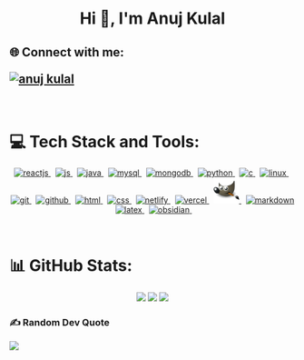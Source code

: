 
<h1 align="center">Hi 👋, I'm Anuj Kulal</h1>


## 🌐 Connect with me: <p align="left"> <a href="https://linkedin.com/in/anuj-kulal" target="blank"><img align="center" src="https://raw.githubusercontent.com/rahuldkjain/github-profile-readme-generator/master/src/images/icons/Social/linked-in-alt.svg" alt="anuj kulal" height="30" width="40" /></a>
</p>
<br>

# 💻 Tech Stack and Tools:
<p align="center"> 
<a href="#" rel="noreferrer"> <img src="https://skillicons.dev/icons?i=react" alt="reactjs" width="45" height="45"/> </a>&nbsp; 
<a href="#" rel="noreferrer"> <img src="https://skillicons.dev/icons?i=js" alt="js" width="45" height="45"/> </a>&nbsp; 
<a href="#" rel="noreferrer"> <img src="https://skillicons.dev/icons?i=java" alt="java" width="45" height="45"/> </a>&nbsp; 
<a href="#" rel="noreferrer"> <img src="https://skillicons.dev/icons?i=mysql" alt="mysql" width="45" height="45"/> </a>&nbsp; 
<a href="#" rel="noreferrer"> <img src="https://skillicons.dev/icons?i=mongodb" alt="mongodb" width="45" height="45"/> </a>&nbsp; 
<a href="#" rel="noreferrer"> <img src="https://skillicons.dev/icons?i=python" alt="python" width="45" height="45"/> </a>&nbsp; 
<a href="#" rel="noreferrer"> <img src="https://skillicons.dev/icons?i=c" alt="c" width="45" height="45"/> </a>&nbsp; 
<a href="#" rel="noreferrer"> <img src="https://skillicons.dev/icons?i=linux" alt="linux" width="45" height="45"/> </a>&nbsp; 
<a href="#" rel="noreferrer"> <img src="https://skillicons.dev/icons?i=git" alt="git" width="45" height="45"/> </a>&nbsp; 
<a href="#" rel="noreferrer"> <img src="https://skillicons.dev/icons?i=github" alt="github" width="45" height="45"/> </a>&nbsp; 
<a href="#" rel="noreferrer"> <img src="https://skillicons.dev/icons?i=html" alt="html" width="45" height="45"/> </a>&nbsp; 
<a href="#" rel="noreferrer"> <img src="https://skillicons.dev/icons?i=css" alt="css" width="45" height="45"/> </a>&nbsp; 
<a href="#" rel="noreferrer"> <img src="https://skillicons.dev/icons?i=netlify" alt="netlify" width="45" height="45"/> </a>&nbsp; 
<a href="#" rel="noreferrer"> <img src="https://skillicons.dev/icons?i=vercel" alt="vercel" width="45" height="45"/> </a>&nbsp; 
<a href="#" rel="noreferrer"> <img src="https://raw.githubusercontent.com/devicons/devicon/master/icons/gimp/gimp-original.svg" alt="gimp" width="45" height="45"/> </a> &nbsp;
<a href="#" rel="noreferrer"> <img src="https://skillicons.dev/icons?i=md&theme=light" alt="markdown" width="45" height="45"/> </a>&nbsp; 
<a href="#" rel="noreferrer"> <img src="https://skillicons.dev/icons?i=latex" alt="latex" width="45" height="45"/> </a>&nbsp;
<a href="#" rel="noreferrer"> <img src="https://skillicons.dev/icons?i=obsidian" alt="obsidian" width="45" height="45"/> </a>&nbsp; 
</p>
<br>

# 📊 GitHub Stats:
<p align="center">
  <a href="#"><img src="https://github-readme-stats.vercel.app/api?username=AnujKulal&theme=radical&hide_border=false&include_all_commits=false&count_private=false"/></a>
  <a href="#"><img src="https://github-readme-streak-stats.herokuapp.com/?user=AnujKulal&theme=radical&hide_border=false"/></a>
  <a href="#"><img src="https://github-readme-stats.vercel.app/api/top-langs/?username=AnujKulal&theme=radical&hide_border=false&include_all_commits=false&count_private=false&layout=compact"/></a>
</p>

### ✍️ Random Dev Quote
<a href="#"><img src="https://quotes-github-readme.vercel.app/api?type=horizontal&theme=radical"/></a>
